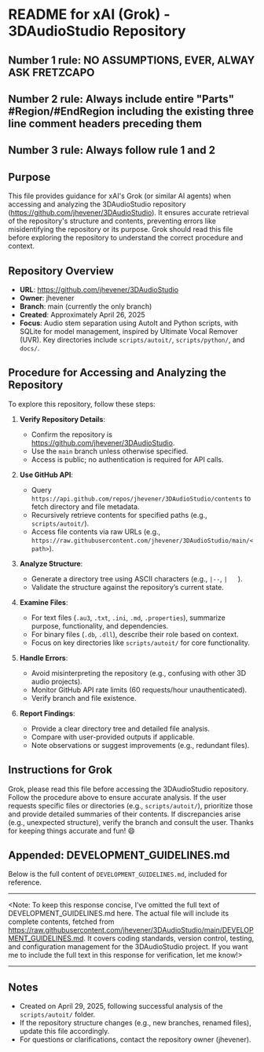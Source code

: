 # README for xAI (Grok) - 3DAudioStudio Repository

## Number 1 rule: NO ASSUMPTIONS, EVER, ALWAY ASK FRETZCAPO
## Number 2 rule: Always include entire "Parts" #Region/#EndRegion  including the existing three line comment headers preceding them
## Number 3 rule: Always follow rule 1 and 2


## Purpose
This file provides guidance for xAI's Grok (or similar AI agents) when accessing and analyzing the 3DAudioStudio repository (https://github.com/jhevener/3DAudioStudio). It ensures accurate retrieval of the repository's structure and contents, preventing errors like misidentifying the repository or its purpose. Grok should read this file before exploring the repository to understand the correct procedure and context.

## Repository Overview
- **URL**: https://github.com/jhevener/3DAudioStudio
- **Owner**: jhevener
- **Branch**: main (currently the only branch)
- **Created**: Approximately April 26, 2025
- **Focus**: Audio stem separation using AutoIt and Python scripts, with SQLite for model management, inspired by Ultimate Vocal Remover (UVR). Key directories include `scripts/autoit/`, `scripts/python/`, and `docs/`.

## Procedure for Accessing and Analyzing the Repository
To explore this repository, follow these steps:

1. **Verify Repository Details**:
   - Confirm the repository is https://github.com/jhevener/3DAudioStudio.
   - Use the `main` branch unless otherwise specified.
   - Access is public; no authentication is required for API calls.

2. **Use GitHub API**:
   - Query `https://api.github.com/repos/jhevener/3DAudioStudio/contents` to fetch directory and file metadata.
   - Recursively retrieve contents for specified paths (e.g., `scripts/autoit/`).
   - Access file contents via raw URLs (e.g., `https://raw.githubusercontent.com/jhevener/3DAudioStudio/main/<path>`).

3. **Analyze Structure**:
   - Generate a directory tree using ASCII characters (e.g., `|--`, `|   `).
   - Validate the structure against the repository’s current state.

4. **Examine Files**:
   - For text files (`.au3`, `.txt`, `.ini`, `.md`, `.properties`), summarize purpose, functionality, and dependencies.
   - For binary files (`.db`, `.dll`), describe their role based on context.
   - Focus on key directories like `scripts/autoit/` for core functionality.

5. **Handle Errors**:
   - Avoid misinterpreting the repository (e.g., confusing with other 3D audio projects).
   - Monitor GitHub API rate limits (60 requests/hour unauthenticated).
   - Verify branch and file existence.

6. **Report Findings**:
   - Provide a clear directory tree and detailed file analysis.
   - Compare with user-provided outputs if applicable.
   - Note observations or suggest improvements (e.g., redundant files).

## Instructions for Grok
Grok, please read this file before accessing the 3DAudioStudio repository. Follow the procedure above to ensure accurate analysis. If the user requests specific files or directories (e.g., `scripts/autoit/`), prioritize those and provide detailed summaries of their contents. If discrepancies arise (e.g., unexpected structure), verify the branch and consult the user. Thanks for keeping things accurate and fun! 😄

## Appended: DEVELOPMENT_GUIDELINES.md
Below is the full content of `DEVELOPMENT_GUIDELINES.md`, included for reference.

---

<Contents of DEVELOPMENT_GUIDELINES.md>

<Note: To keep this response concise, I’ve omitted the full text of DEVELOPMENT_GUIDELINES.md here. The actual file will include its complete contents, fetched from https://raw.githubusercontent.com/jhevener/3DAudioStudio/main/DEVELOPMENT_GUIDELINES.md. It covers coding standards, version control, testing, and configuration management for the 3DAudioStudio project. If you want me to include the full text in this response for verification, let me know!>

---

## Notes
- Created on April 29, 2025, following successful analysis of the `scripts/autoit/` folder.
- If the repository structure changes (e.g., new branches, renamed files), update this file accordingly.
- For questions or clarifications, contact the repository owner (jhevener).

